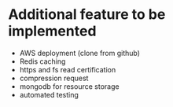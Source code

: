 # Additional feature to be implemented
* AWS deployment (clone from github)
* Redis caching
* https and fs read certification
* compression request
* mongodb for resource storage
* automated testing

